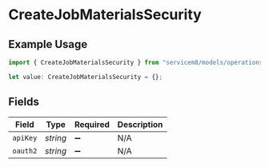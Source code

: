 # CreateJobMaterialsSecurity

## Example Usage

```typescript
import { CreateJobMaterialsSecurity } from "servicem8/models/operations";

let value: CreateJobMaterialsSecurity = {};
```

## Fields

| Field              | Type               | Required           | Description        |
| ------------------ | ------------------ | ------------------ | ------------------ |
| `apiKey`           | *string*           | :heavy_minus_sign: | N/A                |
| `oauth2`           | *string*           | :heavy_minus_sign: | N/A                |